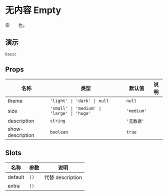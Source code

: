 # 无内容 Empty
空<span style="opacity: 0;">空如</span>也。
## 演示
```demo
basic
```
## Props
|名称|类型|默认值|说明|
|-|-|-|-|
|theme|`'light' \| 'dark' \| null`|`null`||
|size|`'small' \| 'medium' \| 'large' \| 'huge'`|`'medium'`||
|description|`string`|`'无数据'`||
|show-description|`boolean`|`true`||

## Slots
|名称|参数|说明|
|-|-|-|
|default|`()`|代替 description|
|extra|`()`||